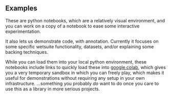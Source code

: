## Examples

These are python notebooks, which are a relatively visual environment,
and you can work on a copy of a notebook to ease some interactive experimentation. 

It also lets us demonstrate code, with annotation.  Currently it focuses on some specific wetsuite functionality, datasets, and/or explaining some backing techniques.

While you can load them into your local python environment, these notebooks include links to quickly load these into [google colab](https://colab.research.google.com/), which gives you a very temporary sandbox in which you can freely play, which makes it useful for demonstrations without requiring any setup in your own infrastructure. ...something you probably _do_ want to do once you care to use this as a library in more serious projects.

